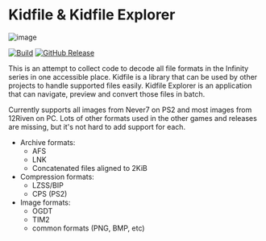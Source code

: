 # Kidfile & Kidfile Explorer

![image](https://github.com/user-attachments/assets/1f161034-366d-4f39-af5f-45bb904757b0)

[![Build](https://github.com/malucard/kidfile/actions/workflows/build.yml/badge.svg)](https://github.com/malucard/kidfile/actions/workflows/build.yml) [![GitHub Release](https://img.shields.io/github/v/release/malucard/kidfile)](github.com/malucard/kidfile/releases/latest)

This is an attempt to collect code to decode all file formats in the Infinity series in one accessible place.
Kidfile is a library that can be used by other projects to handle supported files easily.
Kidfile Explorer is an application that can navigate, preview and convert those files in batch.

Currently supports all images from Never7 on PS2 and most images from 12Riven on PC. Lots of other formats used in the other games and releases are missing, but it's not hard to add support for each.

- Archive formats:
  - AFS
  - LNK
  - Concatenated files aligned to 2KiB
- Compression formats:
  - LZSS/BIP
  - CPS (PS2)
- Image formats:
  - OGDT
  - TIM2
  - common formats (PNG, BMP, etc)
